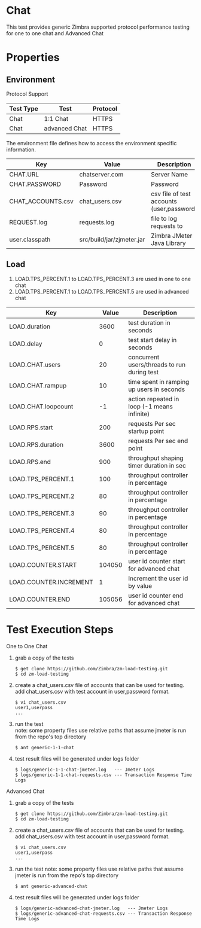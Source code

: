 # Chat

This test provides generic Zimbra supported protocol performance testing for one to one chat and Advanced Chat

# Properties

## Environment

Protocol Support

|Test Type |Test          |Protocol|
|----------|--------------|--------|
|Chat      |1:1 Chat      |HTTPS   |
|Chat      |advanced Chat |HTTPS   |

The environment file defines how to access the environment specific information.

|Key                    |Value          |Description                         |
|-----------------------|---------------|------------------------------------|
|CHAT.URL               |chatserver.com |Server Name   			     |
|CHAT.PASSWORD          |Password       |Password      			     |
|CHAT_ACCOUNTS.csv      |chat_users.csv |csv file of test accounts (user,password)|
|REQUEST.log            |requests.log   |file to log requests to   	     |
|user.classpath         |src/build/jar/zjmeter.jar|Zimbra JMeter Java Library|

## Load

1. LOAD.TPS_PERCENT.1 to LOAD.TPS_PERCENT.3 are used in one to one chat
2. LOAD.TPS_PERCENT.1 to LOAD.TPS_PERCENT.5 are used in advanced chat

|Key                           |Value|Description                                 |
|------------------------------|-----|--------------------------------------------|
|LOAD.duration                 |3600 |test duration in seconds                    |
|LOAD.delay                    |0    |test start delay in seconds                 |
|LOAD.CHAT.users               |20   |concurrent users/threads to run during test |
|LOAD.CHAT.rampup              |10   |time spent in ramping up users in seconds   |
|LOAD.CHAT.loopcount           |-1   |action repeated in loop (-1 means infinite) |
|LOAD.RPS.start                |200  |requests Per sec startup point              |
|LOAD.RPS.duration             |3600 |requests Per sec end point	          |
|LOAD.RPS.end                  |900  |throughput shaping timer duration in sec    |
|LOAD.TPS_PERCENT.1            |100  |throughput controller in percentage         |
|LOAD.TPS_PERCENT.2            |80   |throughput controller in percentage         |
|LOAD.TPS_PERCENT.3            |90   |throughput controller in percentage         |
|LOAD.TPS_PERCENT.4            |80   |throughput controller in percentage         |
|LOAD.TPS_PERCENT.5            |80   |throughput controller in percentage         |
|LOAD.COUNTER.START            |104050|user id counter start for advanced chat    |
|LOAD.COUNTER.INCREMENT        |1     |Increment the user id by value             |
|LOAD.COUNTER.END              |105056|user id counter end for advanced chat      |


# Test Execution Steps

One to One Chat

1. grab a copy of the tests

   ```
   $ get clone https://github.com/Zimbra/zm-load-testing.git 
   $ cd zm-load-testing
   ```

2. create a chat_users.csv file of accounts that can be used for testing.
   add chat_users.csv with test account in user,password format.

   ``` 
   $ vi chat_users.csv
   user1,userpass
   ...
   ```

3. run the test  
   note: some property files use relative paths that assume jmeter is run from the repo's top directory

   ```
   $ ant generic-1-1-chat
   ```
 
4. test result files will be generated under logs folder

   ```
   $ logs/generic-1-1-chat-jmeter.log   --- Jmeter Logs
   $ logs/generic-1-1-chat-requests.csv	--- Transaction Response Time Logs
   ```

Advanced Chat

1. grab a copy of the tests

   ```
   $ get clone https://github.com/Zimbra/zm-load-testing.git
   $ cd zm-load-testing
   ```

2. create a chat_users.csv file of accounts that can be used for testing.
   add chat_users.csv with test account in user,password format.

   ```
   $ vi chat_users.csv
   user1,userpass
   ...
   ```

3. run the test
   note: some property files use relative paths that assume jmeter is run from the repo's top directory

   ```
   $ ant generic-advanced-chat
   ```
 
4. test result files will be generated under logs folder

   ```
   $ logs/generic-advanced-chat-jmeter.log   --- Jmeter Logs
   $ logs/generic-advanced-chat-requests.csv --- Transaction Response Time Logs
   ```

